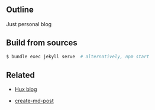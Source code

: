 ## Outline

Just personal blog

## Build from sources

```sh
$ bundle exec jekyll serve  # alternatively, npm start
```

## Related

- [Hux blog](https://github.com/Huxpro/huxpro.github.io)

- [create-md-post](https://github.com/jopemachine/create-md-post)